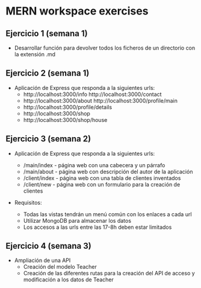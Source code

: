# MERN workspace exercises

## Ejercicio 1 (semana 1)
- Desarrollar función para devolver todos los ficheros de un directorio con la extensión .md

## Ejercicio 2 (semana 1)
- Aplicación de Express que responda a la siguientes urls:
    - http://localhost:3000/info http://localhost:3000/contact 
    - http://localhost:3000/about http://localhost:3000/profile/main 
    - http://localhost:3000/profile/details 
    - http://localhost:3000/shop 
    - http://localhost:3000/shop/house 

## Ejercicio 3 (semana 2)
- Aplicación de Express que responda a la siguientes urls:
    - /main/index - página web con una cabecera y un párrafo
    - /main/about - página web con descripción del autor de la aplicación 
    - /client/index - página web con una tabla de clientes inventados 
    - /client/new - página web con un formulario para la creación de clientes

- Requisitos:
    - Todas las vistas tendrán un menú común con los enlaces a cada url
    - Utilizar MongoDB para almacenar los datos
    - Los accesos a las urls entre las 17-8h deben estar limitados

## Ejercicio 4 (semana 3)
- Ampliación de una API
    - Creación del modelo Teacher
    - Creación de las diferentes rutas para la creación del API de acceso y modificación a los datos de Teacher